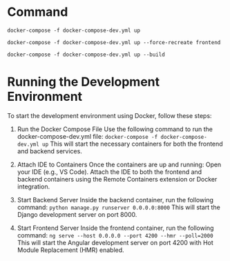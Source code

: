 # Command
`docker-compose -f docker-compose-dev.yml up`

`docker-compose -f docker-compose-dev.yml up --force-recreate frontend`

`docker-compose -f docker-compose-dev.yml up --build`


# Running the Development Environment
To start the development environment using Docker, follow these steps:

1. Run the Docker Compose File
Use the following command to run the docker-compose-dev.yml file:
`docker-compose -f docker-compose-dev.yml up`
This will start the necessary containers for both the frontend and backend services.

2. Attach IDE to Containers
Once the containers are up and running:
Open your IDE (e.g., VS Code).
Attach the IDE to both the frontend and backend containers using the Remote Containers extension or Docker integration.

3. Start Backend Server
Inside the backend container, run the following command:
`python manage.py runserver 0.0.0.0:8000`
This will start the Django development server on port 8000.

4. Start Frontend Server
Inside the frontend container, run the following command:
`ng serve --host 0.0.0.0 --port 4200 --hmr --poll=2000`
This will start the Angular development server on port 4200 with Hot Module Replacement (HMR) enabled.